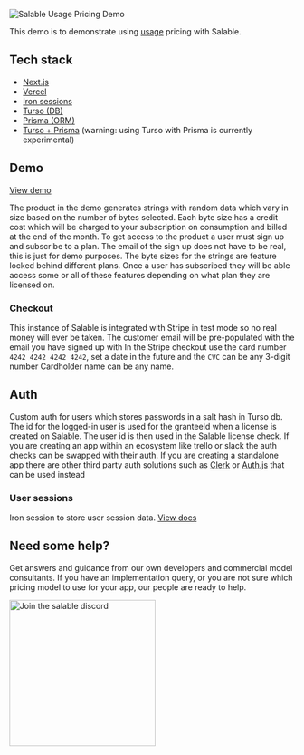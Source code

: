 ![Salable Usage Pricing Demo](https://raw.githubusercontent.com/Salable/usage-demo/94992bd38f24dcf5a7e3181f35701320b48ecee0/public/usage-banner.gif)

This demo is to demonstrate using [usage](https://www.salable.app/features/usage-based-pricing) pricing with Salable.

## Tech stack
- [Next.js](http://Next.js)
- [Vercel](https://vercel.com/docs)
- [Iron sessions](https://github.com/vvo/iron-session)
- [Turso (DB)](https://turso.tech/)
- [Prisma (ORM)](https://www.prisma.io/)
- [Turso + Prisma](https://www.prisma.io/docs/orm/overview/databases/turso) (warning: using Turso with Prisma is currently experimental)

## Demo

[View demo](https://usage-demo.vercel.app/)

The product in the demo generates strings with random data which vary in size based on the number of bytes selected. Each byte size has a credit cost which will be charged to your subscription on consumption and billed at the end of the month. To get access to the product a user must sign up and subscribe to a plan. The email of the sign up does not have to be real, this is just for demo purposes. The byte sizes for the strings are feature locked behind different plans. Once a user has subscribed they will be able access some or all of these features depending on what plan they are licensed on.

### Checkout
This instance of Salable is integrated with Stripe in test mode so no real money will ever be taken.
The customer email will be pre-populated with the email you have signed up with
In the Stripe checkout use the card number `4242 4242 4242 4242`, set a date in the future and the `CVC` can be any 3-digit number
Cardholder name can be any name.


## Auth
Custom auth for users which stores passwords in a salt hash in Turso db. The id for the logged-in user is used for the granteeId when a license is created on Salable. The user id is then used in the Salable license check.
If you are creating an app within an ecosystem like trello or slack the auth checks can be swapped with their auth.
If you are creating a standalone app there are other third party auth solutions such as [Clerk](https://clerk.com/) or [Auth.js](http://Auth.js) that can be used instead
### User sessions
Iron session to store user session data. [View docs](https://github.com/vvo/iron-session)

## Need some help?
Get answers and guidance from our own developers and commercial model consultants. If you have an implementation query, or you are not sure which pricing model to use for your app, our people are ready to help.

<a href="https://discord.com/channels/1064480618546737163/1219751191483781214">
<img alt="Join the salable discord" src="https://raw.githubusercontent.com/Salable/usage-demo/refs/heads/main/public/discord-button.png" width="258" />
</a>